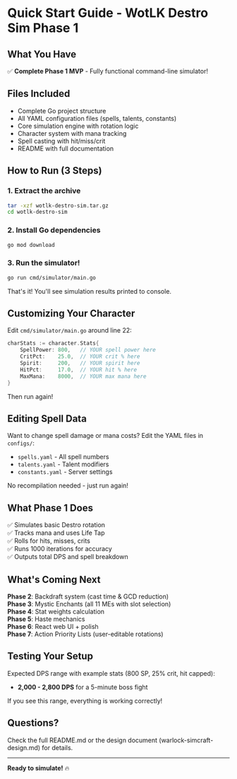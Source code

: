 # Quick Start Guide - WotLK Destro Sim Phase 1

## What You Have

✅ **Complete Phase 1 MVP** - Fully functional command-line simulator!

## Files Included

- Complete Go project structure
- All YAML configuration files (spells, talents, constants)
- Core simulation engine with rotation logic
- Character system with mana tracking
- Spell casting with hit/miss/crit
- README with full documentation

## How to Run (3 Steps)

### 1. Extract the archive
```bash
tar -xzf wotlk-destro-sim.tar.gz
cd wotlk-destro-sim
```

### 2. Install Go dependencies
```bash
go mod download
```

### 3. Run the simulator!
```bash
go run cmd/simulator/main.go
```

That's it! You'll see simulation results printed to console.

## Customizing Your Character

Edit `cmd/simulator/main.go` around line 22:

```go
charStats := character.Stats{
    SpellPower: 800,   // YOUR spell power here
    CritPct:    25.0,  // YOUR crit % here
    Spirit:     200,   // YOUR spirit here
    HitPct:     17.0,  // YOUR hit % here
    MaxMana:    8000,  // YOUR max mana here
}
```

Then run again!

## Editing Spell Data

Want to change spell damage or mana costs? Edit the YAML files in `configs/`:

- `spells.yaml` - All spell numbers
- `talents.yaml` - Talent modifiers  
- `constants.yaml` - Server settings

No recompilation needed - just run again!

## What Phase 1 Does

✅ Simulates basic Destro rotation  
✅ Tracks mana and uses Life Tap  
✅ Rolls for hits, misses, crits  
✅ Runs 1000 iterations for accuracy  
✅ Outputs total DPS and spell breakdown  

## What's Coming Next

**Phase 2**: Backdraft system (cast time & GCD reduction)  
**Phase 3**: Mystic Enchants (all 11 MEs with slot selection)  
**Phase 4**: Stat weights calculation  
**Phase 5**: Haste mechanics  
**Phase 6**: React web UI + polish  
**Phase 7**: Action Priority Lists (user-editable rotations)  

## Testing Your Setup

Expected DPS range with example stats (800 SP, 25% crit, hit capped):
- **2,000 - 2,800 DPS** for a 5-minute boss fight

If you see this range, everything is working correctly!

## Questions?

Check the full README.md or the design document (warlock-simcraft-design.md) for details.

---

**Ready to simulate!** 🔥
